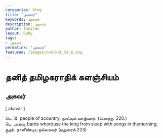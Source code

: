 ```yaml
---  
categories: blog  
title: "அகவர்"
keywords: அகவர்  
description: அகவர்
author: Tamilan  
layout: Ruby  
tags:     
- அகவர்
permalink: "அகவர்"  
featured: /images/noolkal_96_6.png  
--- 
```

# தனித் தமிழகராதிக் களஞ்சியம்
## அகவர்

[ akavar ]  
  
பெ. id. people of acountry; நாட்டில் வாழ்வார். (பொருந. 220.)  
பெ. அகவு. bards whorouse the king from sleep with songs in themorning; சூதர். நாளீண்டிய நல்லகவர் (மதுரைக்.223)